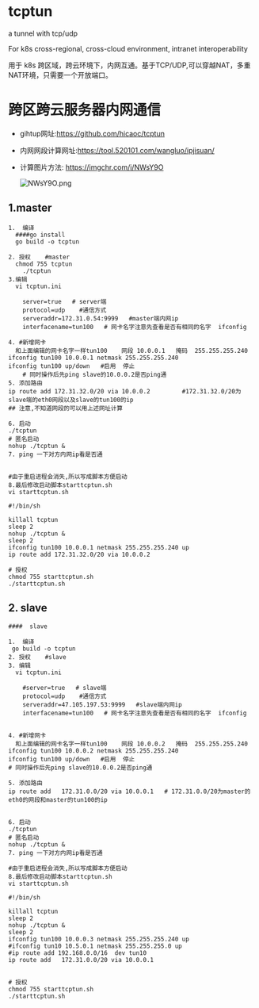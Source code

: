 # tcptun
a tunnel with  tcp/udp  

For k8s cross-regional, cross-cloud environment, intranet interoperability

用于 k8s 跨区域，跨云环境下，内网互通。基于TCP/UDP,可以穿越NAT，多重NAT环境，只需要一个开放端口。

# 跨区跨云服务器内网通信

- gihtup网址:https://github.com/hicaoc/tcptun

- 内网网段计算网址:https://tool.520101.com/wangluo/ipjisuan/

- 计算图片方法: https://imgchr.com/i/NWsY9O

  ![NWsY9O.png](https://s1.ax1x.com/2020/06/29/NWsY9O.png)

## 1.master

```
1.  编译
  ####go install 
  go build -o tcptun

2. 授权    #master
  chmod 755 tcptun
    ./tcptun    
3.编辑  
  vi tcptun.ini
    
    server=true   # server端
    protocol=udp    #通信方式
    serveraddr=172.31.0.54:9999   #master端内网ip
    interfacename=tun100   # 网卡名字注意先查看是否有相同的名字  ifconfig

4. #新增网卡   
  和上面编辑的网卡名字一样tun100    网段 10.0.0.1   掩码  255.255.255.240 
ifconfig tun100 10.0.0.1 netmask 255.255.255.240  
ifconfig tun100 up/down   #启用  停止
    # 同时操作后先ping slave的10.0.0.2是否ping通
5. 添加路由
ip route add 172.31.32.0/20 via 10.0.0.2         #172.31.32.0/20为slave端的eth0网段以及slave的tun100的ip 
## 注意,不知道网段的可以用上述网址计算

6. 启动
./tcptun   
# 匿名启动
nohup ./tcptun &
7. ping 一下对方内网ip看是否通


#由于重启进程会消失,所以写成脚本方便启动
8.最后修改启动脚本starttcptun.sh
vi starttcptun.sh

#!/bin/sh 

killall tcptun
sleep 2
nohup ./tcptun &
sleep 2
ifconfig tun100 10.0.0.1 netmask 255.255.255.240 up
ip route add 172.31.32.0/20 via 10.0.0.2

# 授权
chmod 755 starttcptun.sh
./starttcptun.sh

```

## 2. slave

```
####  slave

1.  编译
 go build -o tcptun
2. 授权    #slave 
3. 编辑
  vi tcptun.ini
    
    #server=true   # slave端
    protocol=udp    #通信方式
    serveraddr=47.105.197.53:9999   #slave端内网ip
    interfacename=tun100   # 网卡名字注意先查看是否有相同的名字  ifconfig


4. #新增网卡   
  和上面编辑的网卡名字一样tun100    网段 10.0.0.2   掩码  255.255.255.240 
ifconfig tun100 10.0.0.2 netmask 255.255.255.240
ifconfig tun100 up/down   #启用  停止
# 同时操作后先ping slave的10.0.0.2是否ping通

5. 添加路由
ip route add   172.31.0.0/20 via 10.0.0.1   # 172.31.0.0/20为master的eth0的网段和master的tun100的ip


6. 启动
./tcptun   
# 匿名启动
nohup ./tcptun &
7. ping 一下对方内网ip看是否通

#由于重启进程会消失,所以写成脚本方便启动
8.最后修改启动脚本starttcptun.sh
vi starttcptun.sh

#!/bin/sh 

killall tcptun
sleep 2
nohup ./tcptun &
sleep 2
ifconfig tun100 10.0.0.3 netmask 255.255.255.240 up 
#ifconfig tun10 10.5.0.1 netmask 255.255.255.0 up
#ip route add 192.168.0.0/16  dev tun10
ip route add   172.31.0.0/20 via 10.0.0.1


# 授权
chmod 755 starttcptun.sh
./starttcptun.sh

```


